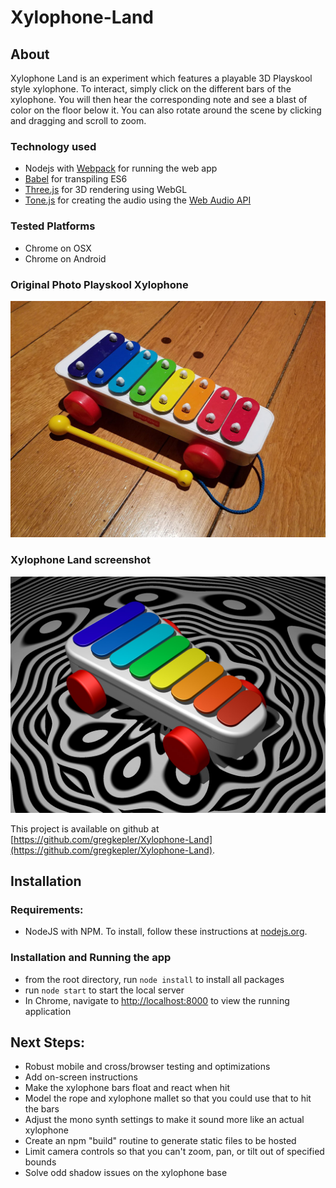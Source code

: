 # Xylophone-Land

## About
Xylophone Land is an experiment which features a playable 3D Playskool style xylophone. To interact, simply click on the different bars of the xylophone. You will then hear the corresponding note and see a blast of color on the floor below it. You can also rotate around the scene by clicking and dragging and scroll to zoom.

### Technology used
* Nodejs with [Webpack](https://webpack.js.org/) for running the web app
* [Babel](https://babeljs.io/) for transpiling ES6
* [Three.js](https://threejs.org/) for 3D rendering using WebGL
* [Tone.js](https://tonejs.github.io/) for creating the audio using the [Web Audio API](https://developer.mozilla.org/en-US/docs/Web/API/Web_Audio_API)

### Tested Platforms
* Chrome on OSX
* Chrome on Android

### Original Photo Playskool Xylophone
![Playskool Xylophone](xylophone.jpg "Playskool Xylophone")

### Xylophone Land screenshot
![Xylophone Land](xylophone-land.jpg "Xylophone Land")


This project is available on github at [https://github.com/gregkepler/Xylophone-Land](https://github.com/gregkepler/Xylophone-Land).

## Installation

### Requirements:
* NodeJS with NPM. To install, follow these instructions at [nodejs.org](https://nodejs.org/en/download/).

### Installation and Running the app
* from the root directory, run ```node install``` to install all packages
* run ```node start``` to start the local server
* In Chrome, navigate to [http://localhost:8000](link) to view the running application

## Next Steps:
* Robust mobile and cross/browser testing and optimizations
* Add on-screen instructions
* Make the xylophone bars float and react when hit
* Model the rope and xylophone mallet so that you could use that to hit the bars
* Adjust the mono synth settings to make it sound more like an actual xylophone
* Create an npm "build" routine to generate static files to be hosted
* Limit camera controls so that you can't zoom, pan, or tilt out of specified bounds
* Solve odd shadow issues on the xylophone base

